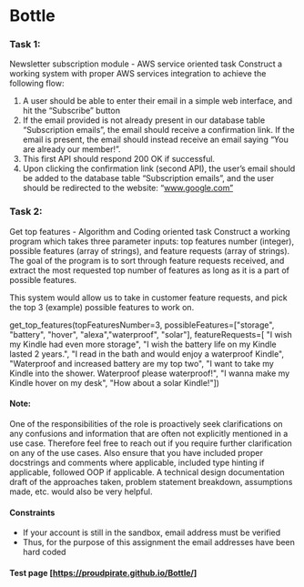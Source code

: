 # Bottle

### Task 1:
Newsletter subscription module - AWS service oriented task
Construct a working system with proper AWS services integration to achieve the following flow:
1. A user should be able to enter their email in a simple web interface, and hit the “Subscribe” button
2. If the email provided is not already present in our database table “Subscription emails”, the email should receive a confirmation link. If the email is present, the email should instead receive an email saying “You are already our member!”.
3. This first API should respond 200 OK if successful.
4. Upon clicking the confirmation link (second API), the user’s email should be added to the database table “Subscription emails”, and the user should be redirected to the website: “www.google.com”

### Task 2:
Get top features - Algorithm and Coding oriented task
Construct a working program which takes three parameter inputs: top features number (integer), possible features (array of strings), and feature requests (array of strings).
The goal of the program is to sort through feature requests received, and extract the most requested top number of features as long as it is a part of possible features.

This system would allow us to take in customer feature requests, and pick the top 3 (example) possible features to work on.

get_top_features(topFeaturesNumber=3,
possibleFeatures=["storage", "battery", "hover", "alexa","waterproof", "solar"],
featureRequests=[
"I wish my Kindle had even more storage",
"I wish the battery life on my Kindle lasted 2 years.",
"I read in the bath and would enjoy a waterproof Kindle",
"Waterproof and increased battery are my top two",
"I want to take my Kindle into the shower. Waterproof please waterproof!",
"I wanna make my Kindle hover on my desk",
"How about a solar Kindle!"])

#### Note:
One of the responsibilities of the role is proactively seek clarifications on any confusions and information that are often not explicitly mentioned in a use case.
Therefore feel free to reach out if you require further clarification on any of the use cases.
Also ensure that you have included proper docstrings and comments where applicable, included type hinting if applicable, followed OOP if applicable.
A technical design documentation draft of the approaches taken, problem statement breakdown, assumptions made, etc. would also be very helpful.

#### Constraints
- If your account is still in the sandbox, email address must be verified
- Thus, for the purpose of this assignment the email addresses have been hard coded

#### Test page [https://proudpirate.github.io/Bottle/]
